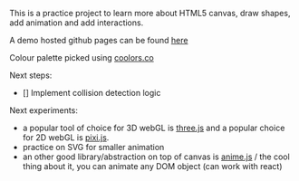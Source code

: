 This is a practice project to learn more about HTML5 canvas, draw shapes, add animation and add interactions.

A demo hosted github pages can be found [here](https://jayfarei.github.io/html5_canvas_demo/)

Colour palette picked using [coolors.co](https://coolors.co/cc5803-e2711d-ff9505-ffb627-ffc971)

Next steps:

- [] Implement collision detection logic


Next experiments:
* a popular tool of choice for 3D webGL is [three.js](http://threejs.org/) and a popular choice for 2D webGL is [pixi.js](http://www.pixijs.com/).
* practice on SVG for smaller animation 
* an other good library/abstraction on top of canvas is [anime.js](https://animejs.com) / the cool thing about it, you can animate any DOM object (can work with react)